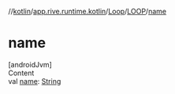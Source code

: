 //[kotlin](../../../../index.md)/[app.rive.runtime.kotlin](../../index.md)/[Loop](../index.md)/[LOOP](index.md)/[name](name.md)



# name  
[androidJvm]  
Content  
val [name](name.md): [String](https://kotlinlang.org/api/latest/jvm/stdlib/kotlin/-string/index.html)  



